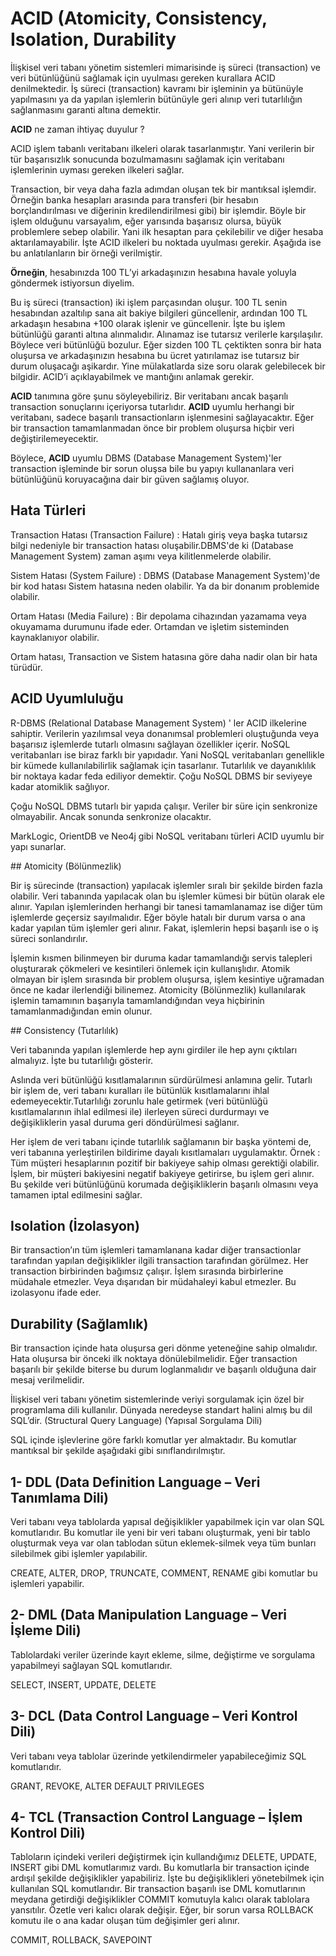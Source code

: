 # ACID (Atomicity, Consistency, Isolation, Durability

İlişkisel veri tabanı yönetim sistemleri mimarisinde iş süreci (transaction) ve veri bütünlüğünü sağlamak için uyulması gereken kurallara ACID denilmektedir. İş süreci (transaction) kavramı bir işleminin ya bütünüyle yapılmasını ya da yapılan işlemlerin bütünüyle geri alınıp veri tutarlılığın sağlanmasını garanti altına demektir.

**ACID** ne zaman ihtiyaç duyulur ?

ACID işlem tabanlı veritabanı ilkeleri olarak tasarlanmıştır. Yani verilerin bir tür başarısızlık sonucunda bozulmamasını sağlamak için veritabanı işlemlerinin uyması gereken ilkeleri sağlar. 

Transaction, bir veya daha fazla adımdan oluşan tek bir mantıksal işlemdir. Örneğin banka hesapları arasında para transferi (bir hesabın borçlandırılması ve diğerinin kredilendirilmesi gibi) bir işlemdir. Böyle bir işlem olduğunu varsayalım, eğer yarısında başarısız olursa, büyük problemlere sebep olabilir. Yani ilk hesaptan para çekilebilir ve diğer hesaba aktarılamayabilir. İşte ACID ilkeleri bu noktada uyulması gerekir. Aşağıda ise bu anlatılanların bir örneği verilmiştir.

**Örneğin**, hesabınızda 100 TL’yi arkadaşınızın hesabına havale yoluyla göndermek istiyorsun diyelim. 

Bu iş süreci (transaction) iki işlem parçasından oluşur. 100 TL senin hesabından azaltılıp sana ait bakiye bilgileri güncellenir, ardından 100 TL arkadaşın hesabına +100 olarak işlenir ve güncellenir. İşte bu işlem bütünlüğü garanti altına alınmalıdır. Alınamaz ise tutarsız verilerle karşılaşılır. Böylece veri bütünlüğü bozulur. Eğer sizden 100 TL çektikten sonra bir hata oluşursa ve arkadaşınızın hesabına bu ücret yatırılamaz ise tutarsız bir durum oluşacağı aşikardır. Yine mülakatlarda size soru olarak gelebilecek bir bilgidir. ACID’i açıklayabilmek ve mantığını anlamak gerekir.

**ACID** tanımına göre şunu söyleyebiliriz. Bir veritabanı ancak başarılı transaction sonuçlarını içeriyorsa tutarlıdır. **ACID** uyumlu herhangi bir veritabanı, sadece başarılı transactionların işlenmesini sağlayacaktır. Eğer bir transaction tamamlanmadan önce bir problem oluşursa hiçbir veri değiştirilemeyecektir.

Böylece, **ACID** uyumlu DBMS (Database Management System)'ler transaction işleminde bir sorun oluşsa bile bu yapıyı kullananlara veri bütünlüğünü koruyacağına dair bir güven sağlamış oluyor.

## Hata Türleri

Transaction Hatası (Transaction Failure) : Hatalı giriş veya başka tutarsız bilgi nedeniyle bir transaction hatası oluşabilir.DBMS'de ki (Database Management System) zaman aşımı veya kilitlenmelerde olabilir.

Sistem Hatası (System Failure) : DBMS (Database Management System)'de bir kod hatası Sistem hatasına neden olabilir. Ya da bir donanım problemide olabilir.

Ortam Hatası (Media Failure) : Bir depolama cihazından yazamama veya okuyamama durumunu ifade eder. Ortamdan ve işletim sisteminden kaynaklanıyor olabilir. 

Ortam hatası, Transaction ve Sistem hatasına göre daha nadir olan bir hata türüdür.

## ACID Uyumluluğu

R-DBMS (Relational Database Management System) ' ler ACID ilkelerine sahiptir. Verilerin yazılımsal veya donanımsal problemleri oluştuğunda veya başarısız işlemlerde tutarlı olmasını sağlayan özellikler içerir. NoSQL veritabanları ise biraz farklı bir yapıdadır. Yani NoSQL veritabanları genellikle bir kümede kullanılabilirlik sağlamak için tasarlanır. Tutarlılık ve dayanıklılık bir noktaya kadar feda ediliyor demektir. Çoğu NoSQL DBMS bir seviyeye kadar atomiklik sağlıyor.

Çoğu NoSQL DBMS tutarlı bir yapıda çalışır. Veriler bir süre için senkronize olmayabilir. Ancak sonunda senkronize olacaktır.

MarkLogic, OrientDB ve Neo4j gibi NoSQL veritabanı türleri ACID uyumlu bir yapı sunarlar. 

## Atomicity (Bölünmezlik)

Bir iş sürecinde (transaction) yapılacak işlemler sıralı bir şekilde birden fazla olabilir. Veri tabanında yapılacak olan bu işlemler kümesi bir bütün olarak ele alınır. Yapılan işlemlerinden herhangi bir tanesi tamamlanamaz ise diğer tüm işlemlerde geçersiz sayılmalıdır. Eğer böyle hatalı bir durum varsa o ana kadar yapılan tüm işlemler geri alınır. Fakat, işlemlerin hepsi başarılı ise o iş süreci sonlandırılır.

İşlemin kısmen bilinmeyen bir duruma kadar tamamlandığı servis talepleri oluşturarak çökmeleri ve kesintileri önlemek için kullanışlıdır. Atomik olmayan bir işlem sırasında bir problem oluşursa, işlem kesintiye uğramadan önce ne kadar ilerlendiği bilinemez. Atomicity (Bölünmezlik) kullanılarak işlemin tamamının başarıyla tamamlandığından veya hiçbirinin tamamlanmadığından emin olunur.

## Consistency (Tutarlılık)

Veri tabanında yapılan işlemlerde hep aynı girdiler ile hep aynı çıktıları almalıyız. İşte bu tutarlılığı gösterir. 

Aslında veri bütünlüğü kısıtlamalarının sürdürülmesi anlamına gelir. Tutarlı bir işlem de, veri tabanı kuralları ile bütünlük kısıtlamalarını ihlal edemeyecektir.Tutarlılığı zorunlu hale getirmek (veri bütünlüğü kısıtlamalarının ihlal edilmesi ile) ilerleyen süreci durdurmayı ve değişikliklerin yasal duruma geri döndürülmesi sağlanır.

Her işlem de veri tabanı içinde tutarlılık sağlamanın bir başka yöntemi de, veri tabanına yerleştirilen bildirime dayalı kısıtlamaları uygulamaktır. Örnek : Tüm müşteri hesaplarının pozitif bir bakiyeye sahip olması gerektiği olabilir. İşlem, bir müşteri bakiyesini negatif bakiyeye getirirse, bu işlem geri alınır. Bu şekilde veri bütünlüğünü korumada  değişikliklerin başarılı olmasını veya tamamen iptal edilmesini sağlar.

## Isolation (İzolasyon)

Bir transaction’ın tüm işlemleri tamamlanana kadar diğer transactionlar tarafından yapılan değişiklikler ilgili transaction tarafından görülmez. Her transaction birbirinden bağımsız çalışır. İşlem sırasında birbirlerine müdahale etmezler. Veya dışarıdan bir müdahaleyi kabul etmezler. Bu izolasyonu ifade eder.

## Durability (Sağlamlık)

Bir transaction içinde hata oluşursa geri dönme yeteneğine sahip olmalıdır. Hata oluşursa bir önceki ilk noktaya dönülebilmelidir. Eğer transaction başarılı bir şekilde biterse bu durum loglanmalıdır ve başarılı olduğuna dair mesaj verilmelidir.

İlişkisel veri tabanı yönetim sistemlerinde veriyi sorgulamak için özel bir programlama dili kullanılır. Dünyada neredeyse standart halini almış bu dil SQL’dir. (Structural Query Language) (Yapısal Sorgulama Dili)



SQL içinde işlevlerine göre farklı komutlar yer almaktadır. Bu komutlar mantıksal bir şekilde aşağıdaki gibi sınıflandırılmıştır.

## 1- DDL (Data Definition Language – Veri Tanımlama Dili) 

Veri tabanı veya tablolarda yapısal değişiklikler yapabilmek için var olan SQL komutlarıdır. Bu komutlar ile yeni bir veri tabanı oluşturmak, yeni bir tablo oluşturmak veya var olan tablodan sütun eklemek-silmek veya tüm bunları silebilmek gibi işlemler yapılabilir.

 CREATE, ALTER, DROP, TRUNCATE, COMMENT, RENAME gibi komutlar bu işlemleri yapabilir.



## 2-   DML (Data Manipulation Language – Veri İşleme Dili)

Tablolardaki veriler üzerinde kayıt ekleme, silme, değiştirme ve sorgulama yapabilmeyi sağlayan SQL komutlarıdır.

SELECT, INSERT, UPDATE, DELETE



## 3-   DCL (Data Control Language – Veri Kontrol Dili)

Veri tabanı veya tablolar üzerinde yetkilendirmeler yapabileceğimiz SQL komutlarıdır.

 GRANT, REVOKE, ALTER DEFAULT PRIVILEGES



## 4-   TCL (Transaction Control Language – İşlem Kontrol Dili) 

Tabloların içindeki verileri değiştirmek için kullandığımız DELETE, UPDATE, INSERT gibi DML komutlarımız vardı. Bu komutlarla bir transaction içinde ardışıl şekilde değişiklikler yapabiliriz. İşte bu değişiklikleri yönetebilmek için kullanılan SQL komutlarıdır. Bir transaction başarılı ise DML komutlarının meydana getirdiği değişiklikler COMMIT komutuyla kalıcı olarak tablolara yansıtılır. Özetle veri kalıcı olarak değişir. Eğer, bir sorun varsa ROLLBACK komutu ile o ana kadar oluşan tüm değişimler geri alınır.

COMMIT, ROLLBACK, SAVEPOINT

